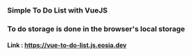 ### Simple To Do List with VueJS


### To do storage is done in the browser's local storage


#### Link : https://vue-to-do-list.js.eosia.dev


